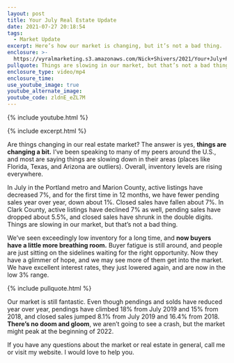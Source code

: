 ```yaml
---
layout: post
title: Your July Real Estate Update
date: 2021-07-27 20:18:54
tags:
  - Market Update
excerpt: Here’s how our market is changing, but it’s not a bad thing.
enclosure: >-
  https://vyralmarketing.s3.amazonaws.com/Nick+Shivers/2021/Your+July+Real+Estate+Update.mp4
pullquote: Things are slowing in our market, but that’s not a bad thing.
enclosure_type: video/mp4
enclosure_time:
use_youtube_image: true
youtube_alternate_image:
youtube_code: zldnE_eZL7M
---
```

{% include youtube.html %}

{% include excerpt.html %}

Are things changing in our real estate market? The answer is yes, **things are changing a bit.** I’ve been speaking to many of my peers around the U.S., and most are saying things are slowing down in their areas (places like Florida, Texas, and Arizona are outliers). Overall, inventory levels are rising everywhere.&nbsp;

In July in the Portland metro and Marion County, active listings have decreased 7%, and for the first time in 12 months, we have fewer pending sales year over year, down about 1%. Closed sales have fallen about 7%. In Clark County, active listings have declined 7% as well, pending sales have dropped about 5.5%, and closed sales have shrunk in the double digits. Things are slowing in our market, but that’s not a bad thing.&nbsp;

We’ve seen exceedingly low inventory for a long time, and **now buyers have a little more breathing room.** Buyer fatigue is still around, and people are just sitting on the sidelines waiting for the right opportunity. Now they have a glimmer of hope, and we may see more of them get into the market. We have excellent interest rates, they just lowered again, and are now in the low 3% range.

{% include pullquote.html %}

Our market is still fantastic. Even though pendings and solds have reduced year over year, pendings have climbed 18% from July 2019 and 15% from 2018, and closed sales jumped 8.1% from July 2019 and 16.4% from 2018. **There’s no doom and gloom**, we aren’t going to see a crash, but the market might peak at the beginning of 2022.&nbsp;

If you have any questions about the market or real estate in general, call me or visit my website. I would love to help you.
